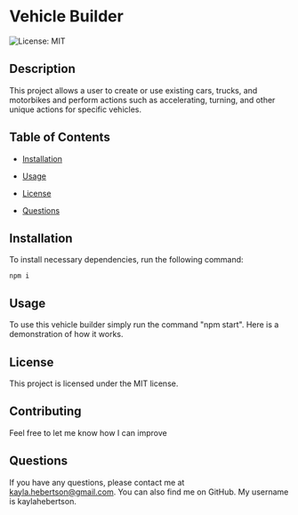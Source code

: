 # Vehicle Builder
![License: MIT](https://img.shields.io/badge/License-MIT-blue.svg)

## Description

This project allows a user to create or use existing cars, trucks, and motorbikes and perform actions such as accelerating, turning, and other unique actions for specific vehicles.

## Table of Contents

* [Installation](#installation)

* [Usage](#usage)

* [License](#license)

* [Questions](#questions)

## Installation

To install necessary dependencies, run the following command:

```
npm i
```

## Usage

To use this vehicle builder simply run the command "npm start". Here is a demonstration of how it works.

## License

This project is licensed under the MIT license.

## Contributing

Feel free to let me know how I can improve

## Questions

If you have any questions, please contact me at kayla.hebertson@gmail.com. You can also find me on GitHub. My username is kaylahebertson.